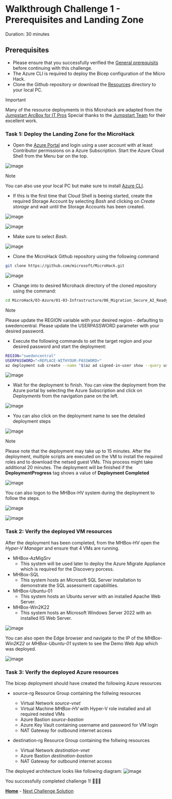 # Walkthrough Challenge 1 - Prerequisites and Landing Zone

Duration: 30 minutes

## Prerequisites

- Please ensure that you successfully verified the [General prerequisits](../../Readme.md#general-prerequisites) before continuing with this challenge.
- The Azure CLI is required to deploy the Bicep configuration of the Micro Hack.
- Clone the Github repository or download the [Resources](../../resources) directory to your local PC.

> [!IMPORTANT]
> Many of the resource deployments in this Microhack are adapted from the [Jumpstart ArcBox for IT Pros](https://jumpstart.azure.com/azure_jumpstart_arcbox/ITPro) Special thanks to the [Jumpstart Team](https://aka.ms/arcjumpstart) for their excellent work.

### **Task 1: Deploy the Landing Zone for the MicroHack**

- Open the [Azure Portal](https://portal.azure.com) and login using a user account with at least Contributor permissions on a Azure Subscription. Start the Azure Cloud Shell from the Menu bar on the top.

![image](./img/CS1.png)

> [!NOTE]
> You can also use your local PC but make sure to install [Azure CLI](https://learn.microsoft.com/en-us/cli/azure/install-azure-cli).

- If this is the first time that Cloud Shell is beeing started, create the required Storage Account by selecting *Bash* and clicking on *Create storage* and wait until the Storage Accounts has been created.

![image](./img/CS1-1.png)

![image](./img/CS2.png)

- Make sure to select *Bash*.

![image](./img/CS3.png)

- Clone the MicroHack Github repository using the following command

```bash
git clone https://github.com/microsoft/MicroHack.git
```

![image](./img/CS4.png)

- Change into to desired Microhack directory of the cloned repository using the command:

```bash 
cd MicroHack/03-Azure/01-03-Infrastructure/06_Migration_Secure_AI_Ready/resources/bicep
```

> [!NOTE]
> Please update the REGION variable with your desired region - defaulting to swedencentral.
> Please update the USERPASSWORD parameter with your desired password.

- Execute the following commands to set the target region and your desired password and start the deployment:
```bash
REGION="swedencentral"
USERPASSWORD="<REPLACE-WITHYOUR-PASSWORD>"
az deployment sub create --name "$(az ad signed-in-user show --query userPrincipalName -o tsv | cut -d "@" -f 1 | tr '[:upper:]' '[:lower:]')-MHBox" --location $REGION --template-file ./main.bicep --parameters windowsAdminPassword=$USERPASSWORD
```
![image](./img/CS5.png)

- Wait for the deployment to finish. You can view the deployment from the Azure portal by selecting the Azure Subscription and click on *Deployments* from the navigation pane on the left.

![image](./img/CS7.png)

- You can also click on the deployment name to see the detailed deployment steps

![image](./img/CS8.png)

> [!NOTE]
> Please note that the deployment may take up to 15 minutes. After the deployment, multiple scripts are executed on the VM to install the required roles and to download the netsed guest VMs. This process might take additional 20 minutes. The deployment will be finished if the **DeploymentProgress** tag shows a value of **Deployment Completed**

![image](./img/CS9.png)

You can also logon to the MHBox-HV system during the deployment to follow the steps. 

![image](./img/CS10.png)

![image](./img/CS11.png)

### **Task 2: Verify the deployed VM resources**
After the deployment has been completed, from the MHBox-HV open the *Hyper-V Manager* and ensure that 4 VMs are running.
+ MHBox-AzMigSrv
    + This system will be used later to deploy the Azure Migrate Appliance which is required for the Discovery porcess.
+ MHBox-SQL
    + This system hosts an Microsoft SQL Server installation to demonstrate the SQL assessment capabilities.    
+ MHBox-Ubuntu-01
    + This system hosts an Ubuntu server with an installed Apache Web Server.
+ MHBox-Win2K22
    + This system hosts an Microsoft Windows Server 2022 with an installed IIS Web Server.      

![image](./img/CS12.png)

You can also open the Edge browser and navigate to the IP of the *MHBox-Win2K22* or *MHBox-Ubuntu-01* system to see the Demo Web App which was deployed.

![image](./img/CS13.png)

### **Task 3: Verify the deployed Azure resources**

The bicep deployment should have created the following Azure resources

- source-rg Resource Group containing the follwing resources
    + Virtual Network *source-vnet*
    + Virtual Machine *MHBox-HV* with Hyper-V role installed and all required nested VMs
    + Azure Bastion *source-bastion*
    + Azure Key Vault containing username and password for VM login
    + NAT Gateway for outbound internet access
   
- destination-rg Resource Group containing the follwing resources
    + Virtual Network *destination-vnet*
    + Azure Bastion *destination-bastion*
    + NAT Gateway for outbound internet access
    
The deployed architecture looks like following diagram:
![image](./img/Challenge-1.jpg)

You successfully completed challenge 1! 🚀🚀🚀

 **[Home](../../Readme.md)** - [Next Challenge Solution](../challenge-2/solution.md)
